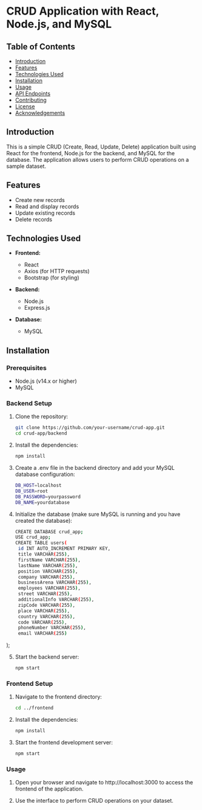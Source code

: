 # CRUD Application with React, Node.js, and MySQL

## Table of Contents

- [Introduction](#introduction)
- [Features](#features)
- [Technologies Used](#technologies-used)
- [Installation](#installation)
- [Usage](#usage)
- [API Endpoints](#api-endpoints)
- [Contributing](#contributing)
- [License](#license)
- [Acknowledgements](#acknowledgements)

## Introduction

This is a simple CRUD (Create, Read, Update, Delete) application built using React for the frontend, Node.js for the backend, and MySQL for the database. The application allows users to perform CRUD operations on a sample dataset.

## Features

- Create new records
- Read and display records
- Update existing records
- Delete records

## Technologies Used

- **Frontend:**
  - React
  - Axios (for HTTP requests)
  - Bootstrap (for styling)

- **Backend:**
  - Node.js
  - Express.js

- **Database:**
  - MySQL

## Installation

### Prerequisites

- Node.js (v14.x or higher)
- MySQL

### Backend Setup

1. Clone the repository:

   ```bash
   git clone https://github.com/your-username/crud-app.git
   cd crud-app/backend

2. Install the dependencies:

   ```bash
   npm install

3. Create a .env file in the backend directory and add your MySQL database         configuration:

   ```bash
   DB_HOST=localhost
   DB_USER=root
   DB_PASSWORD=yourpassword
   DB_NAME=yourdatabase

4. Initialize the database (make sure MySQL is running and you have created the database):
   
   ```bash
   CREATE DATABASE crud_app;
   USE crud_app;
   CREATE TABLE users(
    id INT AUTO_INCREMENT PRIMARY KEY,
    title VARCHAR(255),
    firstName VARCHAR(255),
    lastName VARCHAR(255),
    position VARCHAR(255),
    company VARCHAR(255),
    businessArena VARCHAR(255),
    employees VARCHAR(255),
    street VARCHAR(255),
    additionalInfo VARCHAR(255),
    zipCode VARCHAR(255),
    place VARCHAR(255),
    country VARCHAR(255),
    code VARCHAR(255),
    phoneNumber VARCHAR(255),
    email VARCHAR(255)
);

5. Start the backend server:

   ```bash
   npm start

### Frontend Setup

1. Navigate to the frontend directory:

   ```bash
   cd ../frontend

2. Install the dependencies:

   ```bash
   npm install

3. Start the frontend development server:

   ```bash
   npm start

### Usage

1. Open your browser and navigate to http://localhost:3000 to access the frontend of the application.

2. Use the interface to perform CRUD operations on your dataset.
   